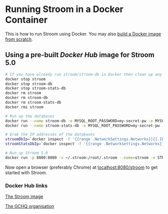 # Running Stroom in a Docker Container

This is how to run Stroom using Docker. You may also [build a Docker image from scratch](./docker-building.md).

## Using a pre-built _Docker Hub_ image for Stroom 5.0

```bash
# If you have already run stroom/stroom-db in Docker then clean up any old images
docker stop stroom
docker stop stroom-db
docker stop stroom-stats-db
docker rm stroom
docker rm stroom-db
docker rm stroom-stats-db
docker rmi stroom

# Run up the databases
docker run --name stroom-db -e MYSQL_ROOT_PASSWORD=my-secret-pw -e MYSQL_USER=stroomuser -e MYSQL_PASSWORD=stroompassword1 -e MYSQL_DATABASE=stroom -d mysql:5.6
docker run --name stroom-stats-db -e MYSQL_ROOT_PASSWORD=my-secret-pw -e MYSQL_USER=stroomuser -e MYSQL_PASSWORD=stroompassword1 -e MYSQL_DATABASE=statistics -d mysql:5.6

# Grab the IP addresses of the databases
stroomDbIp=`docker inspect -f '{{range .NetworkSettings.Networks}}{{.IPAddress}}{{end}}' stroom-db`
stroomStatsDbIp=`docker inspect -f '{{range .NetworkSettings.Networks}}{{.IPAddress}}{{end}}' stroom-stats-db`

# Run up Stroom 5.0
docker run -p 8080:8080 -v ~/.stroom:/root/.stroom --name=stroom -e STROOM_JDBC_DRIVER_URL="jdbc:mysql://$stroomDbIp/stroom?useUnicode=yes&characterEncoding=UTF-8" -e STROOM_JDBC_DRIVER_USERNAME="stroomuser" -e STROOM_JDBC_DRIVER_PASSWORD="stroompassword1" -e STROOM_STATISTICS_SQL_JDBC_DRIVER_URL="jdbc:mysql://$stroomStatsDbIp/statistics?useUnicode=yes&characterEncoding=UTF-8" -e STROOM_STATISTICS_SQL_JDBC_DRIVER_USERNAME="stroomuser" -e STROOM_STATISTICS_SQL_JDBC_DRIVER_PASSWORD="stroompassword1" gchq/stroom:5.0-beta.21
```

Now open a browser (preferably Chrome) at [localhost:8080/stroom](http://localhost:8080/stroom) to get started with Stroom.

### Docker Hub links
[The Stroom image](https://hub.docker.com/r/gchq/stroom/docker-running.md)

[The GCHQ organisation](https://hub.docker.com/u/gchq/docker-running.md)
